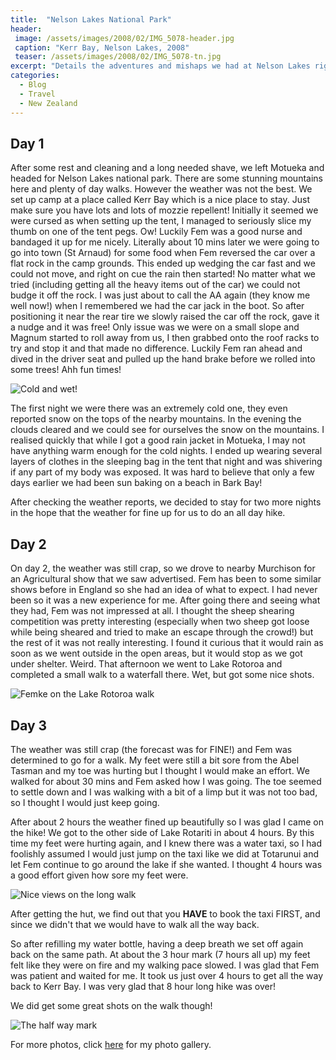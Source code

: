 ```yaml
---
title:  "Nelson Lakes National Park"
header:
 image: /assets/images/2008/02/IMG_5078-header.jpg
 caption: "Kerr Bay, Nelson Lakes, 2008"
 teaser: /assets/images/2008/02/IMG_5078-tn.jpg
excerpt: "Details the adventures and mishaps we had at Nelson Lakes right after the Abel Tasman hike."
categories: 
  - Blog
  - Travel
  - New Zealand
---
```


## Day 1

After some rest and cleaning and a long needed shave, we left Motueka and headed for Nelson Lakes national park. There are some stunning mountains here and plenty of day walks. However the weather was not the best. We set up camp at a place called Kerr Bay which is a nice place to stay. Just make sure you have lots and lots of mozzie repellent!
Initially it seemed we were cursed as when setting up the tent, I managed to seriously slice my thumb on one of the tent pegs. Ow! Luckily Fem was a good nurse and bandaged it up for me nicely. Literally about 10 mins later we were going to go into town (St Arnaud) for some food when Fem reversed the car over a flat rock in the camp grounds. This ended up wedging the car fast and we could not move, and right on cue the rain then started! No matter what we tried (including getting all the heavy items out of the car) we could not budge it off the rock. I was just about to call the AA again (they know me well now!) when I remembered we had the car jack in the boot. So after positioning it near the rear tire we slowly raised the car off the rock, gave it a nudge and it was free! Only issue was we were on a small slope and Magnum started to roll away from us, I then grabbed onto the roof racks to try and stop it and that made no difference. Luckily Fem ran ahead and dived in the driver seat and pulled up the hand brake before we rolled into some trees! Ahh fun times!

![Cold and wet!](https://photos.smugmug.com/New-Zealand/Nelson-Lakes-National-Park/i-v2rSnm4/0/8681f0ce/XL/IMG_4946-XL.jpg)

The first night we were there was an extremely cold one, they even reported snow on the tops of the nearby mountains. In the evening the clouds cleared and we could see for ourselves the snow on the mountains. I realised quickly that while I got a good rain jacket in Motueka, I may not have anything warm enough for the cold nights. I ended up wearing several layers of clothes in the sleeping bag in the tent that night and was shivering if any part of my body was exposed. It was hard to believe that only a few days earlier we had been sun baking on a beach in Bark Bay!

After checking the weather reports, we decided to stay for two more nights in the hope that the weather for fine up for us to do an all day hike.

## Day 2

On day 2, the weather was still crap, so we drove to nearby Murchison for an Agricultural show that we saw advertised. Fem has been to some similar shows before in England so she had an idea of what to expect. I had never been so it was a new experience for me. After going there and seeing what they had, Fem was not impressed at all. I thought the sheep shearing competition was pretty interesting (especially when two sheep got loose while being sheared and tried to make an escape through the crowd!) but the rest of it was not really interesting. I found it curious that it would rain as soon as we went outside in the open areas, but it would stop as we got under shelter. Weird.
That afternoon we went to Lake Rotoroa and completed a small walk to a waterfall there. Wet, but got some nice shots.

![Femke on the Lake Rotoroa walk](https://photos.smugmug.com/New-Zealand/Nelson-Lakes-National-Park/i-QLTNCjN/0/30cc4df0/X2/IMG_4977-X2.jpg)

## Day 3

The weather was still crap (the forecast was for FINE!) and Fem was determined to go for a walk. My feet were still a bit sore from the Abel Tasman and my toe was hurting but I thought I would make an effort. We walked for about 30 mins and Fem asked how I was going. The toe seemed to settle down and I was walking with a bit of a limp but it was not too bad, so I thought I would just keep going.

After about 2 hours the weather fined up beautifully so I was glad I came on the hike! We got to the other side of Lake Rotariti in about 4 hours. By this time my feet were hurting again, and I knew there was a water taxi, so I had foolishly assumed I would just jump on the taxi like we did at Totarunui and let Fem continue to go around the lake if she wanted. I thought 4 hours was a good effort given how sore my feet were.

![Nice views on the long walk](https://photos.smugmug.com/New-Zealand/Nelson-Lakes-National-Park/i-xh4Wkzm/0/f82b86ce/XL/IMG_5075-XL.jpg)

After getting the hut, we find out that you **HAVE** to book the taxi FIRST, and since we didn't that we would have to walk all the way back. 

So after refilling my water bottle, having a deep breath we set off again back on the same path. At about the 3 hour mark (7 hours all up) my feet felt like they were on fire and my walking pace slowed. I was glad that Fem was patient and waited for me. It took us just over 4 hours to get all the way back to Kerr Bay. I was very glad that 8 hour long hike was over!

We did get some great shots on the walk though!

![The half way mark](https://photos.smugmug.com/New-Zealand/Nelson-Lakes-National-Park/i-HMhCwdR/0/009bbe7f/X2/IMG_5052-X2.jpg)

For more photos, click [here](http://photos.mattcorr.com/New-Zealand/Nelson-Lakes-National-Park/i-xh4Wkzm) for my photo gallery.